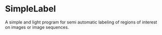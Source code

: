 # SimpleLabel
A simple and light program for semi automatic labeling of regions of interest on images or image sequences.
